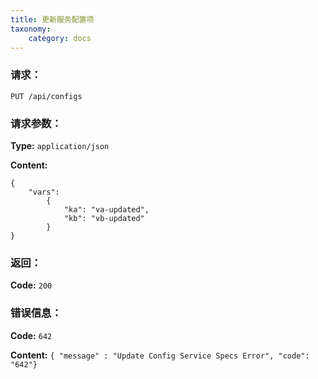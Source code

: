 ```yaml
---
title: 更新服务配置项
taxonomy:
    category: docs
---
```


### 请求：

    PUT /api/configs

### 请求参数：
	
**Type:** `application/json`

**Content:**

```
{
    "vars":
        {
            "ka": "va-updated",
            "kb": "vb-updated"
        }
}
```

### 返回：

**Code:** `200`

### 错误信息：

**Code:** `642`

**Content:** `{ "message" : "Update Config Service Specs Error", "code": "642"}`
